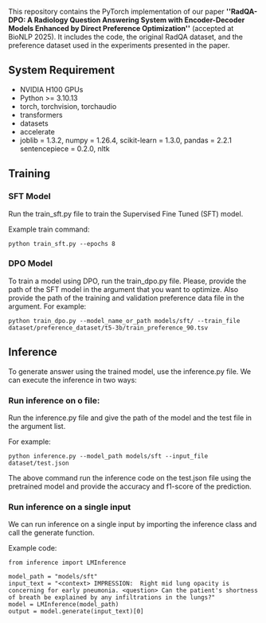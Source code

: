 This repository contains the PyTorch implementation of our paper **''RadQA-DPO: A Radiology Question Answering System with Encoder-Decoder Models Enhanced by Direct Preference Optimization''** (accepted at BioNLP 2025). It includes the code, the original RadQA dataset, and the preference dataset used in the experiments presented in the paper.

## System Requirement

* NVIDIA H100 GPUs
* Python >= 3.10.13
* torch, torchvision, torchaudio
* transformers
* datasets
* accelerate
* joblib = 1.3.2, numpy = 1.26.4, scikit-learn = 1.3.0, pandas = 2.2.1
sentencepiece = 0.2.0, nltk

## Training

### SFT Model
Run the train_sft.py file to train the Supervised Fine Tuned (SFT) model. 

Example train command:
```
python train_sft.py --epochs 8
```

### DPO Model
To train a model using DPO, run the train_dpo.py file. Please, provide the path of the SFT model in the argument that you want to optimize. Also provide the path of the training and validation preference data file in the argument. For example:

```
python train_dpo.py --model_name_or_path models/sft/ --train_file dataset/preference_dataset/t5-3b/train_preference_90.tsv
```

## Inference
To generate answer using the trained model, use the inference.py file. We can execute the inference in two ways:

### Run inference on o file:
Run the inference.py file and give the path of the model and the test file in the argument list.

For example:
```
python inference.py --model_path models/sft --input_file dataset/test.json
```

The above command run the inference code on the test.json file using the pretrained model and provide the accuracy and f1-score of the prediction.

### Run inference on a single input

We can run inference on a single input by importing the inference class and call the generate function. 

Example code:
```
from inference import LMInference

model_path = "models/sft"
input_text = "<context> IMPRESSION:  Right mid lung opacity is concerning for early pneumonia. <question> Can the patient's shortness of breath be explained by any infiltrations in the lungs?"
model = LMInference(model_path)
output = model.generate(input_text)[0]
```
